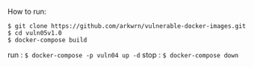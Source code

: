 How to run:

```
$ git clone https://github.com/arkwrn/vulnerable-docker-images.git
$ cd vuln05v1.0
$ docker-compose build
```
run : `$ docker-compose -p vuln04 up -d`
stop : `$ docker-compose down`